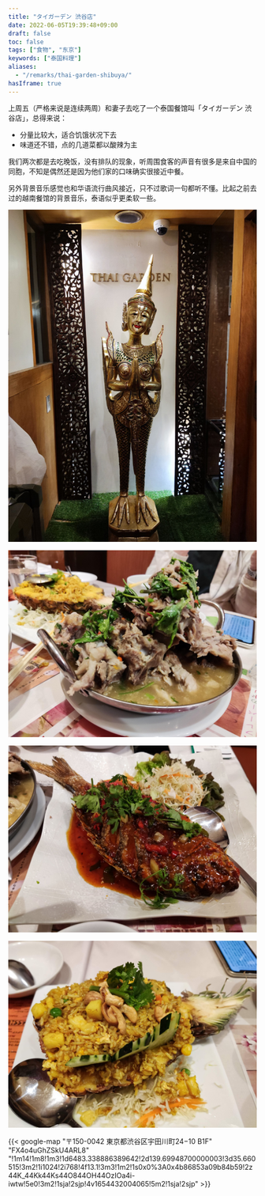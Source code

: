 ```yaml
---
title: "タイガーデン 渋谷店"
date: 2022-06-05T19:39:48+09:00
draft: false
toc: false
tags: ["食物", "东京"]
keywords: ["泰国料理"]
aliases:
  - "/remarks/thai-garden-shibuya/"
hasIframe: true
---
```


上周五（严格来说是连续两周）和妻子去吃了一个泰国餐馆叫「タイガーデン 渋谷店」，总得来说：

- 分量比较大，适合饥饿状况下去
- 味道还不错，点的几道菜都以酸辣为主

我们两次都是去吃晚饭，没有排队的现象，听周围食客的声音有很多是来自中国的同胞，不知是偶然还是因为他们家的口味确实很接近中餐。

另外背景音乐感觉也和华语流行曲风接近，只不过歌词一句都听不懂。比起之前去过的越南餐馆的背景音乐，泰语似乎更柔软一些。

<!--more-->

![门口的不明塑像](featured_thai_garden.jpg)

![一盆子排骨](dish_ribs.jpg)

![一整条鱼](dish_fish.jpg)

![装在半只菠萝里的菠萝饭](dish_pineapple_rice.jpg)

{{< google-map "〒150-0042 東京都渋谷区宇田川町24−10 B1F" "FX4o4uGhZSkU4ARL8" "!1m14!1m8!1m3!1d6483.338886389642!2d139.69948700000003!3d35.660515!3m2!1i1024!2i768!4f13.1!3m3!1m2!1s0x0%3A0x4b86853a09b84b59!2z44K_44Kk44Ks44O844OH44OzIOa4i-iwtw!5e0!3m2!1sja!2sjp!4v1654432004065!5m2!1sja!2sjp" >}}
